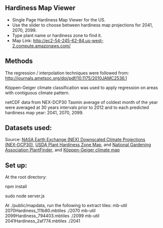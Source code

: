 ## Hardiness Map Viewer
- Single Page Hardiness Map Viewer for the US.
- Use the slider to choose between hardiness map projections for 2041, 2070, 2099. 
- Type plant name or hardiness zone to find it.
- Map Link: <a href="http://ec2-54-245-62-84.us-west-2.compute.amazonaws.com/">http://ec2-54-245-62-84.us-west-2.compute.amazonaws.com/</a>

## Methods
The regression / interpolation techniques were followed from: 
http://journals.ametsoc.org/doi/pdf/10.1175/2010JAMC2536.1

Köppen-Geiger climate classification was used to apply regression on areas with contiguous climate pattern.

netCDF data from NEX-DCP30 Tasmin average of coldest month of the year were averaged at 30 years intervals prior to 2012 and to each predicted hardiness map year: 2041, 2070, 2099. 

## Datasets used: 
<div class='legend-source'>Source: <a href="https://cds.nccs.nasa.gov/nex/">NASA Earth Exchange (NEX) Downscaled Climate Projections (NEX-DCP30)</a>, <a href="http://planthardiness.ars.usda.gov/PHZMWeb/">USDA Plant Hardiness Zone Map</a>, and <a href="http://www.garden.org/plantfinder/">National Gardening Association PlantFinder</a>, and <a href="http://people.eng.unimelb.edu.au/mpeel/koppen.html">Köppen-Geiger climate map</a></div>

## Set up:
At the root directory:

npm install

sudo node server.js

At ./public/mapdata, run the following to extract tiles: 
mb-util 2070Hardiness_111b80.mbtiles ./2070
mb-util 2099Hardiness_794403.mbtiles ./2099
mb-util 2041Hardiness_2af774.mbtiles ./2041
